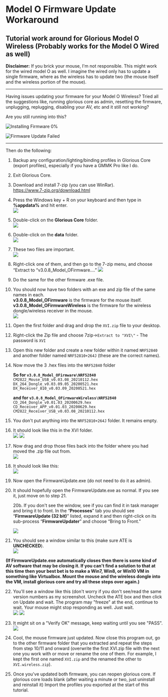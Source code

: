 # Model O Firmware Update Workaround
Tutorial work around for Glorious Model O Wireless (Probably works for the Model O Wired as well)
-------------------------------------------------------------------------------------------------
**Disclaimer:** If you brick your mouse, I'm not responsible. This might work for the wired model O as well. I imagine the wired only has to update a single firmware, where as the wireless has to update two (the mouse itself and the wireless portion of the mouse).

--------------------------------------------------------------------------

Having issues updating your firmware for your Model O Wireless? Tried all the suggestions like, running glorious core as admin, resetting the firmware, unplugging, replugging, disabling your AV, etc and it still not working?

Are you still running into this?

![Installing Firmware 0%](https://i.imgur.com/4I4ymfo.png)

![Firmware Update Failed](https://i.imgur.com/6WRMV1E.png)

-------------------------------------------------------------------------
Then do the following:

1. Backup any configuration/lighting/binding profiles in Glorious Core (export profiles), especially if you have a GMMK Pro like I do.    

2. Exit Glorious Core.   

3. Download and install 7-zip (you can use WinRar).    
https://www.7-zip.org/download.html

4. Press the Windows key + R on your keyboard and then type in **%appdata%** and hit enter.    
![](https://i.imgur.com/zAe2oIg.png)

5. Double-click on the **Glorious Core** folder.    
![](https://i.imgur.com/8KFW9u9.png)

6. Double-click on the **data** folder.    
![](https://i.imgur.com/F3EhuHn.png)

7. These two files are important.    
![](https://i.imgur.com/WxdSh9x.png)

8. Right-click one of them, and then go to the 7-zip menu, and choose “Extract to “v3.0.8_Model_OFirmware….”
![](https://i.imgur.com/HLXeYhq.png)

9. Do the same for the other firmware .exe file.

10. You should now have two folders with an exe and zip file of the same names in each.  
**v3.0.8_Model_OFirmware** is the firmware for the mouse itself.     
**v3.0.8_Model_OFirmwareWireless** is the firmware for the wireless dongle/wireless receiver in the mouse.    
![](https://i.imgur.com/dTcewnp.png)

11. Open the first folder and drag and drop the `XVI.zip` file to your desktop.  

12. Right-click the Zip file and choose 7zip->`Extract to "XVI\"` - The password is `XVI`  

13. Open this new folder and create a new folder within it named `NRF52840` and another folder named `NRF52810+264J` (these are the correct names).  

14. Now move the 3 .hex files into the `NRF52840` folder  

    **So for `v3.0.8_Model_OFirmware\NRF52840`**  
        ```CM2822_Mouse_USB_v0.03.08_20210112.hex```  
        ```DX_264_Dongle_v0.03.09.05_20200521.hex```  
        ```DX_Receiver_810_v0.03.09_20200521.hex```  

    **and for `v3.0.8_Model_OFirmwareWireless\NRF52840`**  
        ```CD_264_Dongle_v0.01.03_20200629.hex```  
        ```CD_Receiver_APP_v0.01.03_20200629.hex```  
        ```CM2822_Receiver_USB_v0.03.08_20210112.hex```  


15. You don't put anything into the `NRF52810+264J` folder. It remains empty.  

16. It should look like this in the XVI folder.  
![](https://i.imgur.com/LkhUth7.png)
![](https://i.imgur.com/3sXgZSV.png)

17. Now drag and drop those files back into the folder where you had moved the .zip file out from.  
![](https://i.imgur.com/6Gag0qm.png)

18. It should look like this:  
![](https://i.imgur.com/YPo7c7k.png)

19. Now open the FirmwareUpdate.exe (do not need to do it as admin).  

20. It should hopefully open the FirmwareUpdate.exe as normal. If you see it, just move on to step 21. 

	20b. If you don't see the window, see if you can find it in task manager and bring it to front.  In the “**Processes**” tab you should see “**FirmwareUpdate (32 bit)**” listed, expand it and then right-click on its sub-process “**FirmwareUpdater**” and choose “Bring to Front.”

	![](https://i.imgur.com/RSjgrmV.png)

21. You should see a window similar to this (make sure ATE is **UNCHECKED**).  
![](https://i.imgur.com/Jkc5NdT.png)

**(If FirmwareUpdate.exe automatically closes then there is some kind of AV software that may be closing it. If you can't find a solution to that at this time then your best bet is to make a Win7, Win8, or Win10 VM in something like Virtualbox. Mount the mouse and the wireless dongle into the VM, install glorious core and try all these steps over again.)**

22. You'll see a window like this (don't worry if you don't see/read the same version numbers as my screenshot. Uncheck the ATE box and then click on Update and wait. The program may "freeze" at the end, continue to wait. Your mouse might stop responding as well. Just wait.    
![](https://i.imgur.com/Jkc5NdT.png)
![](https://i.imgur.com/PotsPIU.png)

23. It might sit on a "Verify OK" message, keep waiting until you see "PASS".    
![](https://i.imgur.com/ZyjkZ1G.png)

24. Cool, the mouse firmware just updated. Now close this program out, go to the other firmware folder that you extracted and repeat the steps from step 10/11 and onward (overwrite the first XVI.zip file with the next one you work with or move or rename the one of them. For example, I kept the first one named `XVI.zip` and the renamed the other to `XVI.wireless.zip`).

25. Once you've updated both firmware, you can reopen glorious core. If glorious core loads blank (after waiting a minute or two, just uninstall and reinstall it) Import the profiles you exported at the start of this tutorial.
